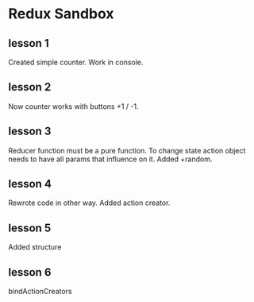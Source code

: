 # Redux Sandbox 
## lesson 1
Created simple counter. Work in console.
## lesson 2
Now counter works with buttons +1 / -1.
## lesson 3
Reducer function must be a pure function. To change state action object needs to have all params that influence on it. Added +random.
## lesson 4
Rewrote code in other way. Added action creator.
## lesson 5
Added structure
## lesson 6
bindActionCreators